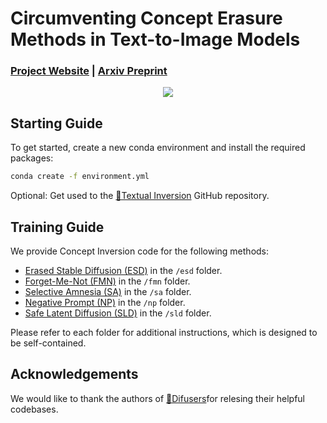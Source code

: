 # Circumventing Concept Erasure Methods in Text-to-Image Models

###  [Project Website](https://nyu-dice-lab.github.io/CCE/) | [Arxiv Preprint]() <br>

<div align='center'>
<img src = 'images/headline.png'>
</div>

## Starting Guide
To get started, create a new conda environment and install the required packages:

```bash
conda create -f environment.yml
```

Optional: Get used to the [🤗Textual Inversion](https://github.com/huggingface/diffusers/tree/main/examples/textual_inversion) GitHub repository.

## Training Guide
We provide Concept Inversion code for the following methods:
- [Erased Stable Diffusion (ESD)](https://github.com/rohitgandikota/erasing) in the `/esd` folder.
- [Forget-Me-Not (FMN)](https://github.com/SHI-Labs/Forget-Me-Not/blob/main/README.md) in the `/fmn` folder.
- [Selective Amnesia (SA)](https://github.com/clear-nus/selective-amnesia) in the `/sa` folder.
- [Negative Prompt (NP)](https://github.com/AUTOMATIC1111/stable-diffusion-webui/wiki/Negative-prompt) in the `/np` folder.
- [Safe Latent Diffusion (SLD)](https://github.com/ml-research/safe-latent-diffusion) in the `/sld` folder.

Please refer to each folder for additional instructions, which is designed to be self-contained.

## Acknowledgements
We would like to thank the authors of [🤗Difusers](https://github.com/huggingface/diffusers/)for relesing their helpful codebases.
